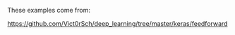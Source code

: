 These examples come from:

https://github.com/Vict0rSch/deep_learning/tree/master/keras/feedforward
